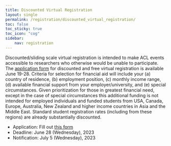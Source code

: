 ```yaml
---
title: Discounted Virtual Registration
layout: single
permalink: /registration/discounted_virtual_registration/
toc: false
toc_sticky: true
toc_icon: "cog"
sidebar:
    nav: registration
---
```


Discounted/sliding scale virtual registration is intended to make ACL events accessible to researchers who otherwise would be unable to participate. The [application form](https://forms.office.com/Pages/ResponsePage.aspx?id=DQSIkWdsW0yxEjajBLZtrQAAAAAAAAAAAANAAVnuQ09UMjFSREFQUUdOTkpRWE5GS05PNFJaTUpNQS4u) for discounted and free virtual registration is available June 19-28. Criteria for selection for financial aid will include your (a) country of residence, (b) employment position, (c) monthly income range, (d) available financial support from your employer/university, and (e) special circumstances. Given prioritization for those in greatest financial need, except in the case of special circumstances this additional funding is not intended for employed individuals and funded students from USA, Canada, Europe, Australia, New Zealand and higher income countries in Asia and the Middle East. Standard student registration rates (including from these regions) are already substantially discounted.

* Application: Fill out [this form](https://forms.office.com/Pages/ResponsePage.aspx?id=DQSIkWdsW0yxEjajBLZtrQAAAAAAAAAAAANAAVnuQ09UMjFSREFQUUdOTkpRWE5GS05PNFJaTUpNQS4u)
* Deadline: June 28 (Wednesday), 2023
* Notification: July 5 (Wednesday), 2023